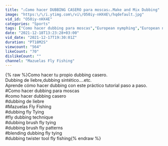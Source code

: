 ```yaml
---
title: "⚠️Como hacer DUBBING CASERO para moscas⚠️.Make and Mix Dubbing"
image: "https:\/\/i.ytimg.com\/vi\/O50iy-nHX4E\/hqdefault.jpg"
vid_id: "O50iy-nHX4E"
categories: "Sports"
tags: ["Como hacer dubbing para moscas","European nymphing","European nymphing flies"]
date: "2021-12-18T13:23:28+03:00"
vid_date: "2021-12-17T19:30:01Z"
duration: "PT18M2S"
viewcount: "564"
likeCount: "70"
dislikeCount: ""
channel: "Mazuelas Fly Fishing"
---
```

{% raw %}Como hacer tu propio dubbing casero.<br />Dubbing de liebre,dubbing sintético....etc.<br />Aprende cómo hacer dubbing con este práctico tutorial paso a paso.<br />#Como hacer dubbing para moscas<br />#como hacer dubbing casero<br />#dubbing de liebre<br />#Mazuelas Fly Fishing<br />#dubbing fly Tying<br />#fly dubbing technique<br />#dubbing brush fly tying<br />#dubbing brush fly patterns<br />#blending dubbing fly tying<br />#dubbing twister tool fly fishing{% endraw %}
